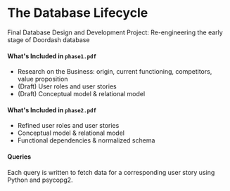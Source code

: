 # The Database Lifecycle
Final Database Design and Development Project: Re-engineering the early stage of Doordash database

#### What's Included in `phase1.pdf`
- Research on the Business: origin, current functioning, competitors, value proposition
- (Draft) User roles and user stories
- (Draft) Conceptual model & relational model

#### What's Included in `phase2.pdf`
- Refined user roles and user stories
- Conceptual model & relational model
- Functional dependencies & normalized schema

#### Queries
Each query is written to fetch data for a corresponding user story using Python and psycopg2.
